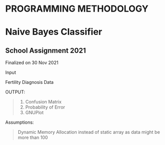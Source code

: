 # PROGRAMMING METHODOLOGY
# Naive Bayes Classifier

## School Assignment 2021
Finalized on 30 Nov 2021

Input

Fertility Diagnosis Data


OUTPUT:

> 1. Confusion Matrix
> 2. Probability of Error
> 3. GNUPlot


Assumptions:
>Dynamic Memory Allocation instead of static array as data might be more than 100
